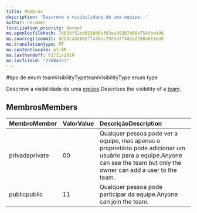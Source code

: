 ```yaml
---
title: Membros
description: 'Descreve a visibilidade de uma equipe. '
author: nkramer
localization_priority: Normal
ms.openlocfilehash: 76633f52cd0238d6ef63aa393b7d08a754fbde98
ms.sourcegitcommit: d2b3ca32602ffa76cc7925d7f4d1e2258e611ea5
ms.translationtype: MT
ms.contentlocale: pt-BR
ms.lasthandoff: 01/11/2019
ms.locfileid: "27884557"
---
```

#<a name="teamvisibilitytype-enum-type"></a><span data-ttu-id="debab-103">tipo de enum teamVisibilityType</span><span class="sxs-lookup"><span data-stu-id="debab-103">teamVisibilityType enum type</span></span>



<span data-ttu-id="debab-104">Descreve a visibilidade de uma [equipe](../resources/team.md).</span><span class="sxs-lookup"><span data-stu-id="debab-104">Describes the visibility of a [team](../resources/team.md).</span></span> 

## <a name="members"></a><span data-ttu-id="debab-105">Membros</span><span class="sxs-lookup"><span data-stu-id="debab-105">Members</span></span>

| <span data-ttu-id="debab-106">Membro</span><span class="sxs-lookup"><span data-stu-id="debab-106">Member</span></span> | <span data-ttu-id="debab-107">Valor</span><span class="sxs-lookup"><span data-stu-id="debab-107">Value</span></span>| <span data-ttu-id="debab-108">Descrição</span><span class="sxs-lookup"><span data-stu-id="debab-108">Description</span></span> |
|:---------------|:--------|:----------|
|<span data-ttu-id="debab-109">privada</span><span class="sxs-lookup"><span data-stu-id="debab-109">private</span></span>|<span data-ttu-id="debab-110">0</span><span class="sxs-lookup"><span data-stu-id="debab-110">0</span></span>|<span data-ttu-id="debab-111">Qualquer pessoa pode ver a equipe, mas apenas o proprietário pode adicionar um usuário para a equipe.</span><span class="sxs-lookup"><span data-stu-id="debab-111">Anyone can see the team but only the owner can add a user to the team.</span></span>|
|<span data-ttu-id="debab-112">public</span><span class="sxs-lookup"><span data-stu-id="debab-112">public</span></span>|<span data-ttu-id="debab-113">1</span><span class="sxs-lookup"><span data-stu-id="debab-113">1</span></span>|<span data-ttu-id="debab-114">Qualquer pessoa pode participar da equipe.</span><span class="sxs-lookup"><span data-stu-id="debab-114">Anyone can join the team.</span></span>|
